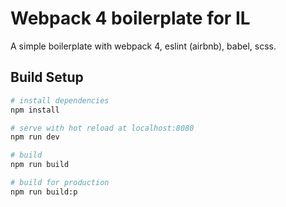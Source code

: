 # Webpack 4 boilerplate for IL

A simple boilerplate with webpack 4, eslint (airbnb), babel, scss.

## Build Setup

``` bash
# install dependencies
npm install

# serve with hot reload at localhost:8080
npm run dev

# build
npm run build

# build for production
npm run build:p

```

